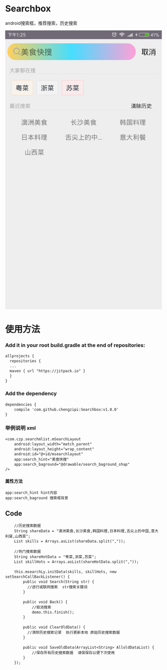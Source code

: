 # Searchbox
android搜索框，推荐搜索，历史搜索


![image](https://github.com/chengzipi/exampleTools/raw/master/images-folder/searchbox.png "运行页面")



# 使用方法
### Add it in your root build.gradle at the end of repositories:
    allprojects {
      repositories {
      ...
      maven { url "https://jitpack.io" }
      }
    }
  
### Add the dependency
    dependencies {
        compile 'com.github.chengzipi:Searchbox:v1.0.0'
    }
    
    
### 举例说明  xml

```
<com.czp.searchmlist.mSearchLayout
    android:layout_width="match_parent"
    android:layout_height="wrap_content"
    android:id="@+id/msearchlayout"
    app:search_hint="美食快搜"
    app:search_baground="@drawable/search_baground_shap"
/>
```
        
#### 属性方法 
    app:search_hint hint内容
    app:search_baground 搜索框背景
    
## Code
        //历史搜索数据
        String shareData = "澳洲美食,长沙美食,韩国料理,日本料理,舌尖上的中国,意大利餐,山西菜";
        List skills = Arrays.asList(shareData.split(","));
        
        //热门搜索数据
        String shareHotData = "粤菜,浙菜,苏菜";
        List skillHots = Arrays.asList(shareHotData.split(","));
        
        this.msearchLy.initData(skills, skillHots, new setSearchCallBackListener() {
            public void Search(String str) {
              //进行或联网搜索  str搜索关键词
            }

            public void Back() {
                //取消搜索
                demo.this.finish();
            }

            public void ClearOldData() {
              //清除历史搜索记录  执行更新本地 原始历史搜索数据
            }

            public void SaveOldData(ArrayList<String> AlloldDataList) {
                //保存所有历史搜索数据  请保保存以便下次使用
            }
        });
